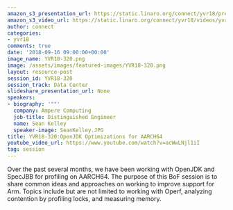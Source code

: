 ```yaml
---
amazon_s3_presentation_url: https://static.linaro.org/connect/yvr18/presentations/yvr18-320.pdf
amazon_s3_video_url: https://static.linaro.org/connect/yvr18/videos/yvr18-320.mp4
author: connect
categories:
- yvr18
comments: true
date: '2018-09-16 09:00:00+00:00'
image_name: YVR18-320.png
image: /assets/images/featured-images/YVR18-320.png
layout: resource-post
session_id: YVR18-320
session_track: Data Center
slideshare_presentation_url: None
speakers:
- biography: '""'
  company: Ampere Computing
  job-title: Distinguished Engineer
  name: Sean Kelley
  speaker-image: SeanKelley.JPG
title: YVR18-320:OpenJDK Optimizations for AARCH64
youtube_video_url: https://www.youtube.com/watch?v=acWwLNjl1iI
tag: session
---
```


Over the past several months, we have been working with OpenJDK and SpecJBB for profiling on AARCH64.  The purpose of this BoF session is to share common ideas and approaches on working to improve support for Arm.  Topics include but are not limited to working with Operf, analyzing contention by profiling locks, and measuring memory.
